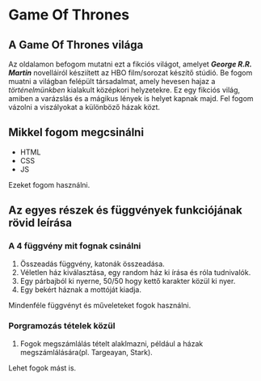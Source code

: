 # Game Of Thrones

## A Game Of Thrones világa

Az oldalamon befogom mutatni ezt a fikciós világot, amelyet ***George R.R. Martin*** novelláiról késziített az HBO film/sorozat készítő stúdió. Be fogom muatni a világban felépült társadalmat, amely hevesen hajaz a *történelmünkben* kialakult középkori helyzetekre.
Ez egy fikciós világ, amiben a varázslás és a mágikus lények is helyet kapnak majd.
Fel fogom vázolni a viszályokat a különböző házak közt.
## Mikkel fogom megcsinálni
- HTML
- CSS
- JS

Ezeket fogom használni.

## Az egyes részek és függvények funkciójának rövid leírása

### A 4 függvény mit fognak csinálni

1. Összeadás függvény, katonák összeadása.
2. Véletlen ház kiválasztása, egy random ház ki írása és róla tudnivalók.
3. Egy párbajból ki nyerne, 50/50 hogy kettő karakter közül ki nyer.
4. Egy bekért háznak a mottóját kiadja.

Mindenféle függvényt és műveleteket fogok használni.

### Porgramozás tételek közül
1. Fogok megszámlálás tételt alaklmazni, például a házak megszámlálására(pl. Targeayan, Stark).

Lehet fogok mást is.




